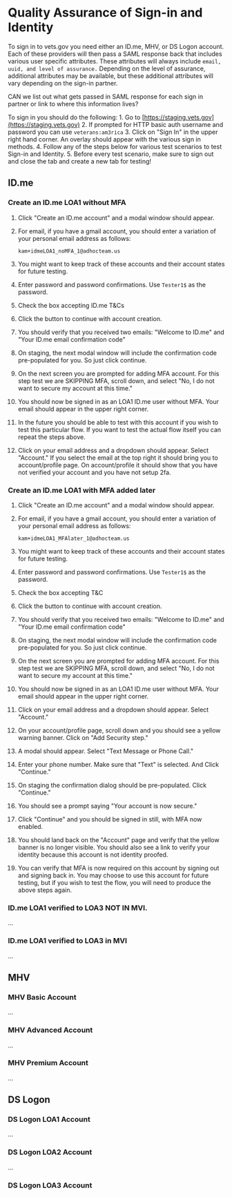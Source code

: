 # Quality Assurance of Sign-in and Identity

To sign in to vets.gov you need either an ID.me, MHV, or DS Logon account. Each of these providers will then pass a SAML response back that includes various user specific attributes. These attributes will always include `email, uuid, and level of assurance.` Depending on the level of assurance, additional attributes may be available, but these additional attributes will vary depending on the sign-in partner.

CAN we list out what gets passed in SAML response for each sign in partner or link to where this information lives?

To sign in you should do the following: 1. Go to [https://staging.vets.gov](https://staging.vets.gov) 2. If prompted for HTTP basic auth username and password you can use `veterans:am3rica` 3. Click on "Sign In" in the upper right hand corner. An overlay should appear with the various sign in methods. 4. Follow any of the steps below for various test scenarios to test Sign-in and Identity. 5. Before every test scenario, make sure to sign out and close the tab and create a new tab for testing!

## ID.me

### Create an ID.me LOA1 without MFA

1. Click "Create an ID.me account" and a modal window should appear.
2. For email, if you have a gmail account, you should enter a variation of your personal email address as follows: 

   `kam+idmeLOA1_noMFA_1@adhocteam.us`

3. You might want to keep track of these accounts and their account states for future testing.
4. Enter password and password confirmations. Use `Tester1$` as the password.
5. Check the box accepting ID.me T&Cs  
6. Click the button to continue with account creation.
7. You should verify that you received two emails: "Welcome to ID.me" and "Your ID.me email confirmation code"
8. On staging, the next modal window will include the confirmation code pre-populated for you. So just click continue.
9. On the next screen you are prompted for adding MFA account. For this step test we are SKIPPING MFA, scroll down, and select "No, I do not want to secure my account at this time."
10. You should now be signed in as an LOA1 ID.me user without MFA. Your email should appear in the upper right corner.
11. In the future you should be able to test with this account if you wish to test this particular flow. If you want to test the actual flow itself you can repeat the steps above.
12. Click on your email address and a dropdown should appear. Select "Account." If you select the email at the top right it should bring you to account/profile page.  On account/profile it should show that you have not verified your account and you have not setup 2fa. 

### Create an ID.me LOA1 with MFA added later

1. Click "Create an ID.me account" and a modal window should appear.
2. For email, if you have a gmail account, you should enter a variation of your personal email address as follows: 

   `kam+idmeLOA1_MFAlater_1@adhocteam.us`

3. You might want to keep track of these accounts and their account states for future testing.
4. Enter password and password confirmations. Use `Tester1$` as the password.
5. Check the box accepting T&C
6. Click the button to continue with account creation.
7. You should verify that you received two emails: "Welcome to ID.me" and "Your ID.me email confirmation code"
8. On staging, the next modal window will include the confirmation code pre-populated for you. So just click continue.
9. On the next screen you are prompted for adding MFA account. For this step test we are SKIPPING MFA, scroll down, and select "No, I do not want to secure my account at this time."
10. You should now be signed in as an LOA1 ID.me user without MFA. Your email should appear in the upper right corner.
11. Click on your email address and a dropdown should appear. Select "Account."
12. On your account/profile page, scroll down and you should see a yellow warning banner. Click on "Add Security step."
13. A modal should appear. Select "Text Message or Phone Call."
14. Enter your phone number. Make sure that "Text" is selected. And Click "Continue."
15. On staging the confirmation dialog should be pre-populated. Click "Continue."
16. You should see a prompt saying "Your account is now secure."
17. Click "Continue" and you should be signed in still, with MFA now enabled.
18. You should land back on the "Account" page and verify that the yellow banner is no longer visible.  You should also see a link to verify your identity because this account is not identity proofed. 
19. You can verify that MFA is now required on this account by signing out and signing back in. You may choose to use this account for future testing, but if you wish to test the flow, you will need to produce the above steps again.

### ID.me LOA1 verified to LOA3 NOT IN MVI.

...

### ID.me LOA1 verified to LOA3 in MVI

...

## MHV

### MHV Basic Account

...

### MHV Advanced Account

...

### MHV Premium Account

...

## DS Logon

### DS Logon LOA1 Account

...

### DS Logon LOA2 Account

...

### DS Logon LOA3 Account

